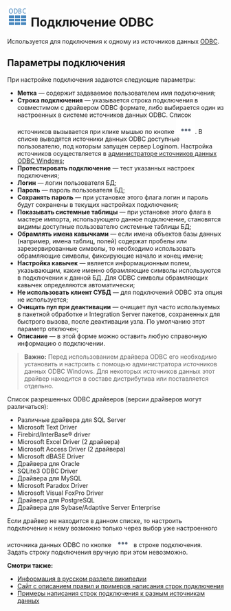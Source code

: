 # ![](../../../images/icons/vendors/odbcunidacdbconnection.svg) Подключение ODBC

Используется для подключения к одному из источников данных [ODBC](https://wiki.loginom.ru/articles/odbc.html).

## Параметры подключения

При настройке подключения задаются следующие параметры:

* **Метка** — содержит задаваемое пользователем имя подключения;
* **Строка подключения** — указывается строка подключения в совместимом с драйвером ODBC формате, либо выбирается один из настроенных в системе источников данных ODBC. Список источников вызывается при клике мышью по кнопке ![](../../../images/extjs-theme/form/open-trigger/open-trigger_default.svg). В списке выводятся источники данных ODBC доступные пользователю, под которым запущен сервер Loginom. Настройка источников осуществляется в [администраторе источников данных ODBC Windows](https://docs.microsoft.com/ru-ru/sql/database-engine/configure-windows/open-the-odbc-data-source-administrator);
* **Протестировать подключение** — тест указанных настроек подключения;
* **Логин** — логин пользователя БД;
* **Пароль** — пароль пользователя БД;
* **Сохранять пароль** — при установке этого флага логин и пароль будут сохранены в текущих настройках подключения;
* **Показывать системные таблицы** — при установке этого флага в мастере импорта, использующего данное подключение, становятся видимы доступные пользователю системные таблицы БД;
* **Обрамлять имена кавычками** — если имена объектов базы данных (например, имена таблиц, полей) содержат пробелы или зарезервированные символы, то необходимо использовать обрамляющие символы, фиксирующие начало и конец имени;
* **Настройка кавычек** — является информационным полем, указывающим, какие именно обрамляющие символы используются в подключении к данной БД. Для ODBC символы обрамляющих кавычек определяются автоматически;
* **Не использовать клиент СУБД** — для подключений ODBC эта опция не используется;
* **Очищать пул при деактивации** — очищает пул часто используемых в пакетной обработке и Integration Server пакетов, сохраненных для быстрого вызова, после деактивации узла. По умолчанию этот параметр отключен;
* **Описание** — в этой форме можно оставить любую справочную информацию о подключении.

> **Важно:** Перед использованием драйвера ODBC его необходимо установить и настроить с помощью администратора источников данных ODBC Windows. Для некоторых источников данных этот драйвер находится в составе дистрибутива или поставляется отдельно.

Список разрешенных ODBC драйверов (версии драйверов могут различаться):

* Различные драйвера для SQL Server
* Microsoft Text Driver
* Firebird/InterBase® driver
* Microsoft Excel Driver (2 драйвера)
* Microsoft Access Driver (2 драйвера)
* Microsoft dBASE Driver
* Драйвера для Oracle
* SQLite3 ODBC Driver
* Драйвера для MySQL
* Microsoft Paradox Driver
* Microsoft Visual FoxPro Driver
* Драйвера для PostgreSQL
* Драйвера для Sybase/Adaptive Server Enterprise

Если драйвер не находится в данном списке, то настроить подключение к нему возможно только через выбор уже настроенного источника данных ODBC по кнопке ![](../../../images/extjs-theme/form/open-trigger/open-trigger_default.svg) в строке подключения. Задать строку подключения вручную при этом невозможно.

**Смотри также:**

* [Информация в русском разделе википедии](https://ru.wikipedia.org/wiki/ODBC)
* [Сайт с описанием правил и примеров написания строк подключения](https://www.connectionstrings.com/)
* [Примеры написания строк подключения к разным источникам данных](https://www.sqlmaestro.com/resources/all/anysql_maestro_connection_strings/)
